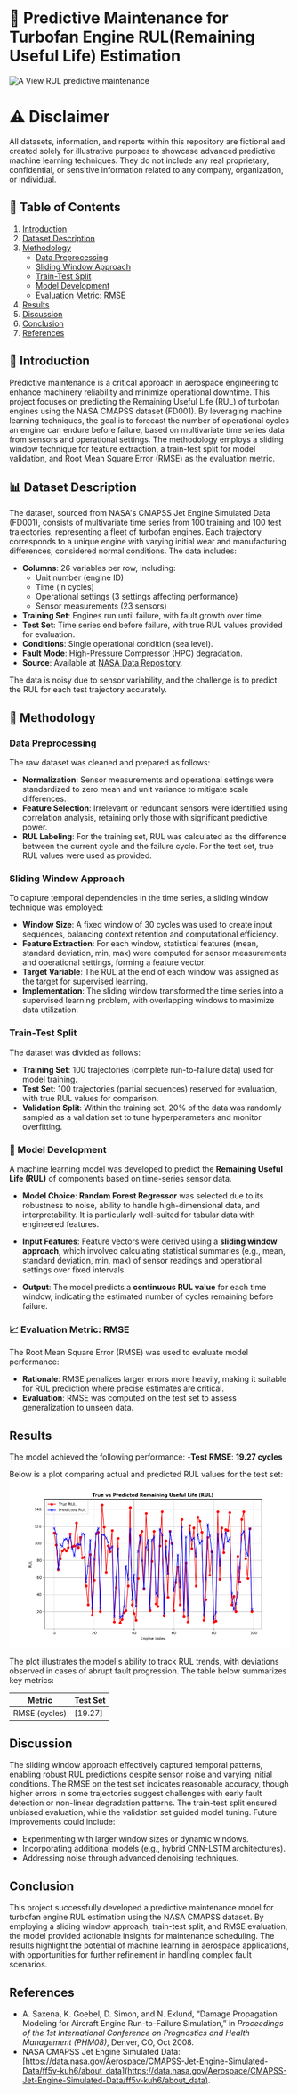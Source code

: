 # 📘 Predictive Maintenance for Turbofan Engine RUL(Remaining Useful Life) Estimation

![A View RUL predictive maintenance](https://static1.simpleflyingimages.com/wordpress/wp-content/uploads/2023/09/169shutterstock_647172922.jpg)

# ⚠️ Disclaimer
All datasets, information, and reports within this repository are fictional and created solely for illustrative purposes to showcase advanced predictive machine learning techniques. They do not include any real proprietary, confidential, or sensitive information related to any company, organization, or individual.

## 📑 Table of Contents
1. [Introduction](#introduction)
2. [Dataset Description](#dataset-description)
3. [Methodology](#methodology)
   - [Data Preprocessing](#data-preprocessing)
   - [Sliding Window Approach](#sliding-window-approach)
   - [Train-Test Split](#train-test-split)
   - [Model Development](#model-development)
   - [Evaluation Metric: RMSE](#evaluation-metric-rmse)
4. [Results](#results)
5. [Discussion](#discussion)
6. [Conclusion](#conclusion)
7. [References](#references)

## 🧠 Introduction
Predictive maintenance is a critical approach in aerospace engineering to enhance machinery reliability and minimize operational downtime. This project focuses on predicting the Remaining Useful Life (RUL) of turbofan engines using the NASA CMAPSS dataset (FD001). By leveraging machine learning techniques, the goal is to forecast the number of operational cycles an engine can endure before failure, based on multivariate time series data from sensors and operational settings. The methodology employs a sliding window technique for feature extraction, a train-test split for model validation, and Root Mean Square Error (RMSE) as the evaluation metric.

## 📊 Dataset Description
The dataset, sourced from NASA's CMAPSS Jet Engine Simulated Data (FD001), consists of multivariate time series from 100 training and 100 test trajectories, representing a fleet of turbofan engines. Each trajectory corresponds to a unique engine with varying initial wear and manufacturing differences, considered normal conditions. The data includes:

- **Columns**: 26 variables per row, including:
  - Unit number (engine ID)
  - Time (in cycles)
  - Operational settings (3 settings affecting performance)
  - Sensor measurements (23 sensors)
- **Training Set**: Engines run until failure, with fault growth over time.
- **Test Set**: Time series end before failure, with true RUL values provided for evaluation.
- **Conditions**: Single operational condition (sea level).
- **Fault Mode**: High-Pressure Compressor (HPC) degradation.
- **Source**: Available at [NASA Data Repository](https://data.nasa.gov/Aerospace/CMAPSS-Jet-Engine-Simulated-Data/ff5v-kuh6/about_data).

The data is noisy due to sensor variability, and the challenge is to predict the RUL for each test trajectory accurately.

## 📌 Methodology

### Data Preprocessing
The raw dataset was cleaned and prepared as follows:
- **Normalization**: Sensor measurements and operational settings were standardized to zero mean and unit variance to mitigate scale differences.
- **Feature Selection**: Irrelevant or redundant sensors were identified using correlation analysis, retaining only those with significant predictive power.
- **RUL Labeling**: For the training set, RUL was calculated as the difference between the current cycle and the failure cycle. For the test set, true RUL values were used as provided.

### Sliding Window Approach
To capture temporal dependencies in the time series, a sliding window technique was employed:
- **Window Size**: A fixed window of 30 cycles was used to create input sequences, balancing context retention and computational efficiency.
- **Feature Extraction**: For each window, statistical features (mean, standard deviation, min, max) were computed for sensor measurements and operational settings, forming a feature vector.
- **Target Variable**: The RUL at the end of each window was assigned as the target for supervised learning.
- **Implementation**: The sliding window transformed the time series into a supervised learning problem, with overlapping windows to maximize data utilization.

### Train-Test Split
The dataset was divided as follows:
- **Training Set**: 100 trajectories (complete run-to-failure data) used for model training.
- **Test Set**: 100 trajectories (partial sequences) reserved for evaluation, with true RUL values for comparison.
- **Validation Split**: Within the training set, 20% of the data was randomly sampled as a validation set to tune hyperparameters and monitor overfitting.

### 🔧 Model Development

A machine learning model was developed to predict the **Remaining Useful Life (RUL)** of components based on time-series sensor data.

- **Model Choice**: **Random Forest Regressor** was selected due to its robustness to noise, ability to handle high-dimensional data, and interpretability. It is particularly well-suited for tabular data with engineered features.
  
- **Input Features**: Feature vectors were derived using a **sliding window approach**, which involved calculating statistical summaries (e.g., mean, standard deviation, min, max) of sensor readings and operational settings over fixed intervals.

- **Output**: The model predicts a **continuous RUL value** for each time window, indicating the estimated number of cycles remaining before failure.


### 📈 Evaluation Metric: RMSE
The Root Mean Square Error (RMSE) was used to evaluate model performance:
- **Rationale**: RMSE penalizes larger errors more heavily, making it suitable for RUL prediction where precise estimates are critical.
- **Evaluation**: RMSE was computed on the test set to assess generalization to unseen data.

## Results
The model achieved the following performance:
-**Test RMSE**: **19.27 cycles**

Below is a plot comparing actual and predicted RUL values for the test set:
![RUL Prediction Plot](rul_prediction_plot.png)

The plot illustrates the model's ability to track RUL trends, with deviations observed in cases of abrupt fault progression. The table below summarizes key metrics:

| Metric          | Test Set |
|-----------------|----------|
| RMSE (cycles)   | [19.27] |


## Discussion
The sliding window approach effectively captured temporal patterns, enabling robust RUL predictions despite sensor noise and varying initial conditions. The RMSE on the test set indicates reasonable accuracy, though higher errors in some trajectories suggest challenges with early fault detection or non-linear degradation patterns. The train-test split ensured unbiased evaluation, while the validation set guided model tuning. Future improvements could include:
- Experimenting with larger window sizes or dynamic windows.
- Incorporating additional models (e.g., hybrid CNN-LSTM architectures).
- Addressing noise through advanced denoising techniques.

## Conclusion
This project successfully developed a predictive maintenance model for turbofan engine RUL estimation using the NASA CMAPSS dataset. By employing a sliding window approach, train-test split, and RMSE evaluation, the model provided actionable insights for maintenance scheduling. The results highlight the potential of machine learning in aerospace applications, with opportunities for further refinement in handling complex fault scenarios.

## References
- A. Saxena, K. Goebel, D. Simon, and N. Eklund, “Damage Propagation Modeling for Aircraft Engine Run-to-Failure Simulation,” in *Proceedings of the 1st International Conference on Prognostics and Health Management (PHM08)*, Denver, CO, Oct 2008.
- NASA CMAPSS Jet Engine Simulated Data: [https://data.nasa.gov/Aerospace/CMAPSS-Jet-Engine-Simulated-Data/ff5v-kuh6/about_data](https://data.nasa.gov/Aerospace/CMAPSS-Jet-Engine-Simulated-Data/ff5v-kuh6/about_data).
